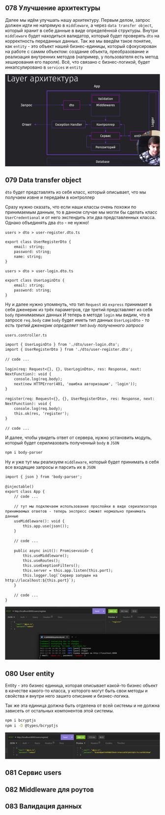 ## 078 Улучшение архитектуры

Далее мы идём улучшать нашу архитектуру. 
Первым делом, запрос должен идти не напрямую в `middleware`, а через `data transfer object`, который хранит в себе данные в виде определённой структуры.
Внутри `middleware` будет находиться валидатор, который будет проверять `dto` на корректность переданных данных.
Так же мы введём такое понятие, как `entity` - это объект нашей бизнес-единицы, который сфокусирован на работе с самим объектом: создание объекта, преобразование и реализация внутренних методов (например, у пользователя есть метод хеширования его пароля).
Всё, что связано с бизнес-логикой, будет инкапсулировано в `services` и `entity` 

![](_png/Pasted%20image%2020221203200646.png)

## 079 Data transfer object

`dto` будет представлять из себя класс, который описывает, что мы получаем извне и передаём в контроллер

Сразу нужно сказать, что если наши классы очень похожи по принимаемым данным, то в данном случае мы могли бы сделать класс `UserCredentional` и от него экстендить эти два представленных класса. Однако объединять два `dto` - не нужно!

`users > dto > user-register.dto.ts`
```TS
export class UserRegisterDto {
	email: string;
	password: string;
	name: string;
}
```

`users > dto > user-login.dto.ts`
```TS
export class UserLoginDto {
	email: string;
	password: string;
}
```

Ну и далее нужно упомянуть, что тип `Request` из `express` принимает в себя дженерик из трёх параметров, где третий представляет из себя `body` принимаемых данных
И теперь в методе `login` мы видим, что в запросе `req.body` сам `body` будет иметь тип данных `UserLoginDto` - *то есть третий дженерик определяет тип `body` полученного запроса*

`users.controller.ts`
```TS
import { UserLoginDto } from './dto/user-login.dto';
import { UserRegisterDto } from './dto/user-register.dto';

// code ...

login(req: Request<{}, {}, UserLoginDto>, res: Response, next: NextFunction): void {
	console.log(req.body);
	next(new HTTPError(401, 'ошибка авторизации', 'login'));
}

register(req: Request<{}, {}, UserRegisterDto>, res: Response, next: NextFunction): void {
	console.log(req.body);
	this.ok(res, 'register');
}

// code ...
```

И далее, чтобы увидеть ответ от сервера, нужно установить модуль, который будет серилиазовать полученный `body` в `JSON` 

```bash
npm i body-parser
```

Ну и уже тут мы реализуем `middleware`, который будет принимать в себя все входящие запросы и парсить их в `JSON`

```TS
import { json } from 'body-parser';

@injectable()
export class App {
	// code ...

	// тут мы подключаем использование прослойки в виде сериализатора принимаемых ответов - теперь экспресс сможет нормально принимать данные
	useMiddleware(): void {
		this.app.use(json());
	}
	
	// code ...
	
	public async init(): Promise<void> {
		this.useMiddleware();
		this.useRoutes();
		this.useExeptionFilters();
		this.server = this.app.listen(this.port);
		this.logger.log(`Сервер запущен на http://localhost:${this.port}`);
	}
	
	// code ...
}
```

![](_png/Pasted%20image%2020221204174048.png)

## 080 User entity

Entity - это бизнес единица, которая описывает какой-то бизнес объект в качестве какого-то класса, у которого могут быть свои методы и свойства и внутри него зашито описание и бизнес-логика. 

Так же эта единица должна быть отделена от всей системы и не должна зависеть от остальных компонентов этой системы. 

```bash
npm i bcryptjs
npm i -D @types/bcryptjs
```






![](_png/Pasted%20image%2020221204183110.png)






## 081 Сервис users




## 082 Middleware для роутов




## 083 Валидация данных





